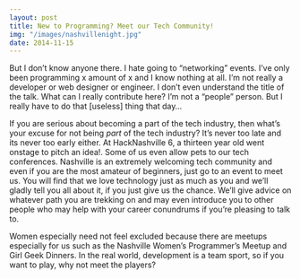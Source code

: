 ```yaml
---
layout: post
title: New to Programming? Meet our Tech Community!
img: "/images/nashvillenight.jpg"
date: 2014-11-15
---
```


But I don’t know anyone there. I hate going to “networking” events. I’ve only been programming x amount of x and I know nothing at all. I’m not really a developer or web designer or engineer. I don’t even understand the title of the talk. What can I really contribute here? I’m not a “people” person. But I really have to do that [useless] thing that day…

If you are serious about becoming a part of the tech industry, then what’s your excuse for not being *part* of the tech industry? It’s never too late and its never too early either. At HackNashville 6, a thirteen year old went onstage to pitch an idea!. Some of us even allow pets to our tech conferences. Nashville is an extremely welcoming tech community and even if you are the most amateur of beginners, just go to an event to meet us. You will find that we love technology just as much as you and we’ll gladly tell you all about it, if you just give us the chance. We’ll give advice on whatever path you are trekking on and may even introduce you to other people who may help with your career conundrums if you’re pleasing to talk to.

Women especially need not feel excluded because there are meetups especially for us such as the Nashville Women’s Programmer’s Meetup and Girl Geek Dinners. In the real world, development is a team sport, so if you want to play, why not meet the players?

<!---image provided by matt_geyer at http://www.morguefile.com/archive/display/119317 --->
